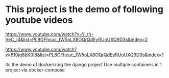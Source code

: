 # This project is the demo of following youtube videos

https://www.youtube.com/watch?v=Y_rh-VeC_j4&list=PL8GFhcuc_fW5oLX8OQrQdEyRUoUXQ9D3s&index=2

https://www.youtube.com/watch?v=610jg8bK0I8&list=PL8GFhcuc_fW5oLX8OQrQdEyRUoUXQ9D3s&index=1

Its the demo of dockerizing the django project
Use multiple containers in 1 project via docker-compose
